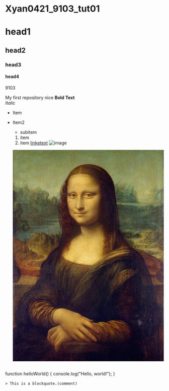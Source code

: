 # Xyan0421_9103_tut01
# head1
## head2
### head3
#### head4

9103

My first repository
nice
**Bold Text**\
*Italic*
- Item
- Item2 
    - subitem

  1. item
  2. item
  [linketext](https://www.google.com)
  ![image](http://placekitten.com/200/300)

  ![An image of the Mona Lisa](readmeImages/Mona_Lisa_by_Leonardo_da_Vinci_500_x_700.jpg)
  ```
function helloWorld() {
console.log("Hello, world!");
}
```
> This is a blockquote.(comment)